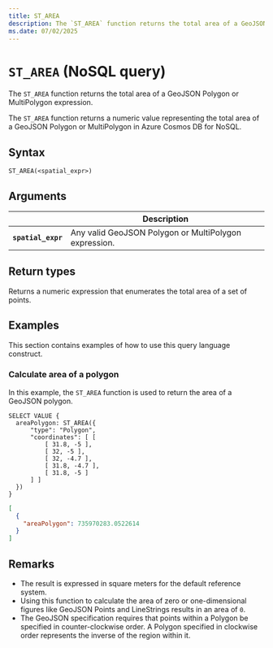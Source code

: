 ```yaml
---
title: ST_AREA
description: The `ST_AREA` function returns the total area of a GeoJSON Polygon or MultiPolygon expression.
ms.date: 07/02/2025
---
```


# `ST_AREA` (NoSQL query)

The `ST_AREA` function returns the total area of a GeoJSON Polygon or MultiPolygon expression.

The `ST_AREA` function returns a numeric value representing the total area of a GeoJSON Polygon or MultiPolygon in Azure Cosmos DB for NoSQL.

## Syntax

```nosql
ST_AREA(<spatial_expr>)
```

## Arguments

| | Description |
| --- | --- |
| **`spatial_expr`** | Any valid GeoJSON Polygon or MultiPolygon expression. |

## Return types

Returns a numeric expression that enumerates the total area of a set of points.

## Examples

This section contains examples of how to use this query language construct.

### Calculate area of a polygon

In this example, the `ST_AREA` function is used to return the area of a GeoJSON polygon.

```nosql
SELECT VALUE {
  areaPolygon: ST_AREA({
      "type": "Polygon",
      "coordinates": [ [
          [ 31.8, -5 ],
          [ 32, -5 ],
          [ 32, -4.7 ],
          [ 31.8, -4.7 ],
          [ 31.8, -5 ]
      ] ]
  })
}
```

```json
[
  {
    "areaPolygon": 735970283.0522614
  }
]
```

## Remarks

- The result is expressed in square meters for the default reference system.
- Using this function to calculate the area of zero or one-dimensional figures like GeoJSON Points and LineStrings results in an area of `0`.
- The GeoJSON specification requires that points within a Polygon be specified in counter-clockwise order. A Polygon specified in clockwise order represents the inverse of the region within it.
